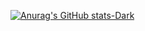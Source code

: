 



[![Anurag's GitHub stats-Dark](https://github-readme-stats.vercel.app/api?username=Rocco-D&show_icons=true&theme=dark#gh-dark-mode-only)](https://github.com/anuraghazra/github-readme-stats#gh-dark-mode-only)
